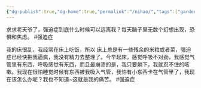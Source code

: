 ```yaml
---
{"dg-publish":true,"dg-home":true,"permalink":"/nihao/","tags":["gardenEntry"],"dgPassFrontmatter":true,"created":"2023-09-29T22:57:39.467+08:00","updated":"2025-05-12T22:36:16.916+08:00"}
---
```


求求老天爷了，强迫症到底什么时候可以远离我？每天脑子里无数个幻想出现，恐惧和焦虑。 #强迫症


我的床很乱，我经常在床上吃饭，所以 床上总是有一些残余的米粒或者菜，强迫症已经快把我逼疯，我没有精力去整理了。今早起床，感觉呼吸不对劲，我感觉气管里有东西，呼吸感觉有东西，而且最崩溃的是，我只要躺下，我就忍不住的咳嗽。我现在很怕睡觉时候有东西被我吸入气管，我怕有小东西卡在气管里了，我现在该怎么办呢？我也不知道~这就是我的痛苦。 #强迫症
